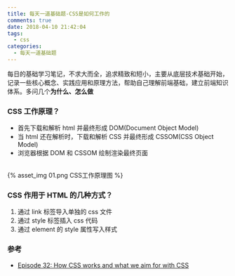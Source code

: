 ```yaml
---
title: 每天一道基础题-CSS是如何工作的
comments: true
date: 2018-04-10 21:42:04
tags:
  - css
categories:
  - 每天一道基础题
---
```


每日的基础学习笔记，不求大而全，追求精致和短小，主要从底层技术基础开始，记录一些核心概念、实践应用和原理方法，帮助自己理解前端基础，建立前端知识体系。多问几个**为什么、怎么做**
<!-- more -->

### CSS 工作原理？
- 首先下载和解析 html 并最终形成 DOM(Document Object Model)
- 当 html 还在解析时，下载和解析 CSS 并最终形成 CSSOM(CSS Object Model)
- 浏览器根据 DOM 和 CSSOM 绘制渲染最终页面
<br>
{% asset_img 01.png CSS工作原理图 %}

### CSS 作用于 HTML 的几种方式？
1. 通过 link 标签导入单独的 css 文件
2. 通过 style 标签插入 css 代码
3. 通过 element 的 style 属性写入样式

### 参考
- [Episode 32: How CSS works and what we aim for with CSS](https://hackernoon.com/episode-32-how-css-works-and-what-we-aim-for-with-css-ecf2304904a9)
